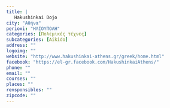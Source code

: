 ```yaml
---
title: |
   Hakushinkai Dojo
city: "Αθήνα"
perioxi: "ΗΛΙΟΥΠΟΛΗ"
categories: [Πολεμικές τέχνες]
subcategories: [Aikido]
address: ""
logoimg: ""
website: "http://www.hakushinkai-athens.gr/greek/home.html"
facebook: "https://el-gr.facebook.com/HakushinkaiAthens/"
phone: ""
email: ""
courses: ""
places: ""
rensponsibles: ""
zipcode: ""
---
```




